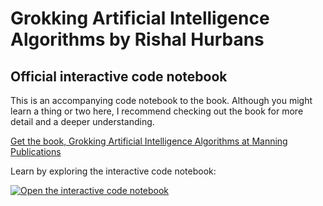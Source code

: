 # Grokking Artificial Intelligence Algorithms by Rishal Hurbans
## Official interactive code notebook

This is an accompanying code notebook to the book. Although you might learn a thing or two here, I recommend checking out the book for more detail and a deeper understanding. 

[Get the book, Grokking Artificial Intelligence Algorithms at Manning Publications](https://www.manning.com/books/grokking-artificial-intelligence-algorithms?a_aid=gaia&a_bid=6a1b836a)

Learn by exploring the interactive code notebook:

[![Open the interactive code notebook](https://colab.research.google.com/assets/colab-badge.svg)](https://colab.research.google.com/github/rishal-hurbans/Grokking-Artificial-Intelligence-Algorithms-Notebook/blob/main/Grokking_Artificial_Intelligence_Algorithms_Notebook.ipynb)
